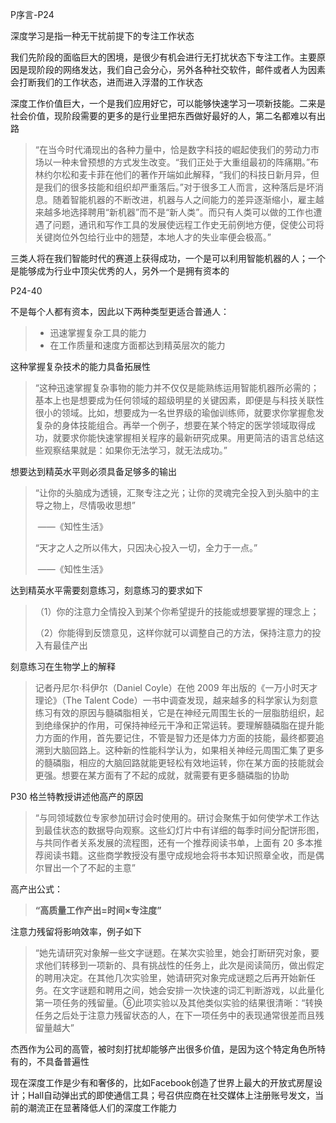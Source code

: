 P序言-P24



深度学习是指一种无干扰前提下的专注工作状态



我们先阶段的面临巨大的困境，是很少有机会进行无打扰状态下专注工作。主要原因是现阶段的网络发达，我们自己会分心，另外各种社交软件，邮件或者人为因素会打断我们的工作状态，进而进入浮潜的工作状态



深度工作价值巨大，一个是我们应用好它，可以能够快速学习一项新技能。二来是社会价值，现阶段需要的更多的是行业里把东西做好最好的人，第二名都难以有出路



> “在当今时代涌现出的各种力量中，恰是数字科技的崛起使我们的劳动力市场以一种未曾预想的方式发生改变。“我们正处于大重组最初的阵痛期。”布林约尔松和麦卡菲在他们的著作开端如此解释，“我们的科技日新月异，但是我们的很多技能和组织却严重落后。”对于很多工人而言，这种落后是坏消息。随着智能机器的不断改进，机器与人之间能力的差异逐渐缩小，雇主越来越多地选择聘用“新机器”而不是“新人类”。而只有人类可以做的工作也遭遇了问题，通讯和写作工具的发展使远程工作史无前例地方便，促使公司将关键岗位外包给行业中的翘楚，本地人才的失业率便会极高。”
>



三类人将在我们智能时代的赛道上获得成功，一个是可以利用智能机器的人；一个是能够成为行业中顶尖优秀的人，另外一个是拥有资本的



P24-40



不是每个人都有资本，因此以下两种类型更适合普通人：

> - 迅速掌握复杂工具的能力 
> - 在工作质量和速度方面都达到精英层次的能力



这种掌握复杂技术的能力具备拓展性



> “这种迅速掌握复杂事物的能力并不仅仅是能熟练运用智能机器所必需的；基本上也是想要成为任何领域的超级明星的关键因素，即便是与科技关联性很小的领域。比如，想要成为一名世界级的瑜伽训练师，就要求你掌握愈发复杂的身体技能组合。再举一个例子，想要在某个特定的医学领域取得成功，就要求你能快速掌握相关程序的最新研究成果。用更简洁的语言总结这些观察结果就是：如果你无法学习，就无法成功。”
>



想要达到精英水平则必须具备足够多的输出



> “让你的头脑成为透镜，汇聚专注之光；让你的灵魂完全投入到头脑中的主导之物上，尽情吸收思想”
>
> ​																		——《知性生活》
>
> 
>
> “天才之人之所以伟大，只因决心投入一切，全力于一点。”
>
> ​																		——《知性生活》



达到精英水平需要刻意练习，刻意练习的要求如下

> （1）你的注意力全情投入到某个你希望提升的技能或想要掌握的理念上；
>
> （2）你能得到反馈意见，这样你就可以调整自己的方法，保持注意力的投入有最佳产出



刻意练习在生物学上的解释



> 记者丹尼尔·科伊尔（Daniel Coyle）在他 2009 年出版的《一万小时天才理论》（The Talent Code）一书中调查发现，越来越多的科学家认为刻意练习有效的原因与髓磷脂相关，它是在神经元周围生长的一层脂肪组织，起到绝缘保护的作用，可保持神经元干净和正常运转。要理解髓磷脂在提升能力方面的作用，首先要记住，不管是智力还是体力方面的技能，最终都要追溯到大脑回路上。这种新的性能科学认为，如果相关神经元周围汇集了更多的髓磷脂，相应的大脑回路就能更轻松有效地运转，你在某方面的技能就会更强。想要在某方面有了不起的成就，就需要有更多髓磷脂的协助
>



P30 格兰特教授讲述他高产的原因

> “与同领域数位专家参加研讨会时使用的。研讨会聚焦于如何使学术工作达到最佳状态的数据导向观察。这些幻灯片中有详细的每季时间分配饼形图，与共同作者关系发展的流程图，还有一个推荐阅读书单，上面有 20 多本推荐阅读书籍。这些商学教授没有墨守成规地会将书本知识照章全收，而是偶尔冒出一个了不起的主意”
>



高产出公式：

> **“高质量工作产出=时间×专注度”**



注意力残留将影响效率，例子如下



> “她先请研究对象解一些文字谜题。在某次实验里，她会打断研究对象，要求他们转移到一项新的、具有挑战性的任务上，此次是阅读简历，做出假定的聘用决定。在其他几次实验里，她请研究对象完成谜题之后再开始新任务。在文字谜题和聘用之间，她会安排一次快速的词汇判断游戏，以此量化第一项任务的残留量。⑥此项实验以及其他类似实验的结果很清晰：“转换任务之后处于注意力残留状态的人，在下一项任务中的表现通常很差而且残留量越大”
>



杰西作为公司的高管，被时刻打扰却能够产出很多价值，是因为这个特定角色所特有的，不具备普遍性



现在深度工作是少有和奢侈的，比如Facebook创造了世界上最大的开放式房屋设计；Hall自动弹出式的即使通信工具；号召供应商在社交媒体上注册账号发文，当前的潮流正在显著降低人们的深度工作能力